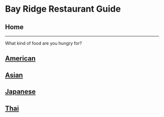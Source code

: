 # Bay Ridge Restaurant Guide
## Home
---
What kind of food are you hungry for?
## [American](american/american.md)
## [Asian](asian/asian.md)

## [Japanese](japanese/japanese.md)
## [Thai](thai/thai.md)